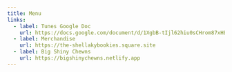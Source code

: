 ```yaml
---
title: Menu
links:
  - label: Tunes Google Doc
    url: https://docs.google.com/document/d/1XgbB-tIjl62hiu0sCHrom87xHBFTFNYxdCuIUOM2L5U
  - label: Merchandise
    url: https://the-shellakybookies.square.site
  - label: Big Shiny Chewns
    url: https://bigshinychewns.netlify.app
---
```

